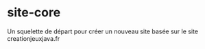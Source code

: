site-core
=========

Un squelette de départ pour créer un nouveau site basée sur le site creationjeuxjava.fr

